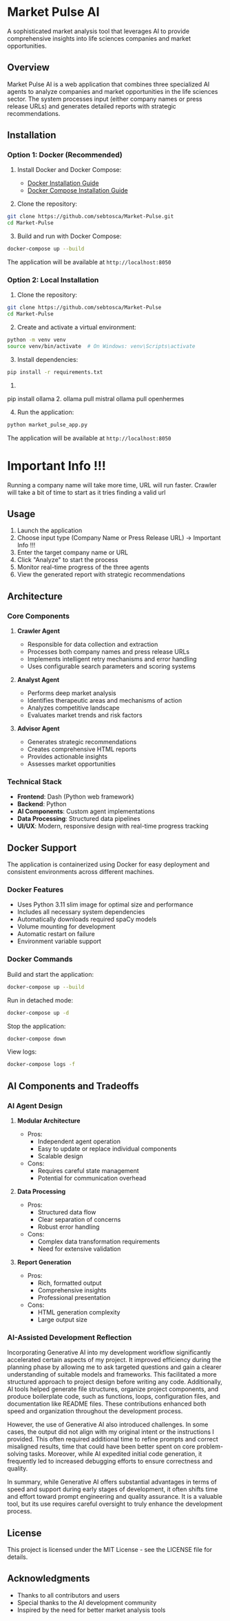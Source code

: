 # Market Pulse AI

A sophisticated market analysis tool that leverages AI to provide comprehensive insights into life sciences companies and market opportunities.

## Overview

Market Pulse AI is a web application that combines three specialized AI agents to analyze companies and market opportunities in the life sciences sector. The system processes input (either company names or press release URLs) and generates detailed reports with strategic recommendations.

## Installation

### Option 1: Docker (Recommended)

1. Install Docker and Docker Compose:
   - [Docker Installation Guide](https://docs.docker.com/get-docker/)
   - [Docker Compose Installation Guide](https://docs.docker.com/compose/install/)

2. Clone the repository:
```bash
git clone https://github.com/sebtosca/Market-Pulse.git
cd Market-Pulse
```

3. Build and run with Docker Compose:
```bash
docker-compose up --build
```

The application will be available at `http://localhost:8050`

### Option 2: Local Installation

1. Clone the repository:
```bash
git clone https://github.com/sebtosca/Market-Pulse
cd Market-Pulse
```

2. Create and activate a virtual environment:
```bash
python -m venv venv
source venv/bin/activate  # On Windows: venv\Scripts\activate
```

3. Install dependencies:
```bash
pip install -r requirements.txt
```
1.
pip install ollama 
2.
ollama pull mistral
ollama pull openhermes


4. Run the application:
```bash
python market_pulse_app.py
```

The application will be available at `http://localhost:8050`

# Important Info !!! 
Running a company name will take more time, URL will run faster. 
Crawler will take a bit of time to start as it tries finding a valid url 

## Usage

1. Launch the application
2. Choose input type (Company Name or Press Release URL) -> Important Info !!!
3. Enter the target company name or URL
4. Click "Analyze" to start the process
5. Monitor real-time progress of the three agents
6. View the generated report with strategic recommendations

## Architecture

### Core Components

1. **Crawler Agent**
   - Responsible for data collection and extraction
   - Processes both company names and press release URLs
   - Implements intelligent retry mechanisms and error handling
   - Uses configurable search parameters and scoring systems

2. **Analyst Agent**
   - Performs deep market analysis
   - Identifies therapeutic areas and mechanisms of action
   - Analyzes competitive landscape
   - Evaluates market trends and risk factors

3. **Advisor Agent**
   - Generates strategic recommendations
   - Creates comprehensive HTML reports
   - Provides actionable insights
   - Assesses market opportunities

### Technical Stack

- **Frontend**: Dash (Python web framework)
- **Backend**: Python
- **AI Components**: Custom agent implementations
- **Data Processing**: Structured data pipelines
- **UI/UX**: Modern, responsive design with real-time progress tracking

## Docker Support

The application is containerized using Docker for easy deployment and consistent environments across different machines.

### Docker Features

- Uses Python 3.11 slim image for optimal size and performance
- Includes all necessary system dependencies
- Automatically downloads required spaCy models
- Volume mounting for development
- Automatic restart on failure
- Environment variable support

### Docker Commands

Build and start the application:
```bash
docker-compose up --build
```

Run in detached mode:
```bash
docker-compose up -d
```

Stop the application:
```bash
docker-compose down
```

View logs:
```bash
docker-compose logs -f
```

## AI Components and Tradeoffs

### AI Agent Design

1. **Modular Architecture**
   - Pros:
     - Independent agent operation
     - Easy to update or replace individual components
     - Scalable design
   - Cons:
     - Requires careful state management
     - Potential for communication overhead

2. **Data Processing**
   - Pros:
     - Structured data flow
     - Clear separation of concerns
     - Robust error handling
   - Cons:
     - Complex data transformation requirements
     - Need for extensive validation

3. **Report Generation**
   - Pros:
     - Rich, formatted output
     - Comprehensive insights
     - Professional presentation
   - Cons:
     - HTML generation complexity
     - Large output size

### AI-Assisted Development Reflection

Incorporating Generative AI into my development workflow significantly accelerated certain aspects of my project. It improved efficiency during the planning phase by allowing me to ask targeted questions and gain a clearer understanding of suitable models and frameworks. This facilitated a more structured approach to project design before writing any code. Additionally, AI tools helped generate file structures, organize project components, and produce boilerplate code, such as functions, loops, configuration files, and documentation like README files. These contributions enhanced both speed and organization throughout the development process.

However, the use of Generative AI also introduced challenges. In some cases, the output did not align with my original intent or the instructions I provided. This often required additional time to refine prompts and correct misaligned results, time that could have been better spent on core problem-solving tasks. Moreover, while AI expedited initial code generation, it frequently led to increased debugging efforts to ensure correctness and quality.

In summary, while Generative AI offers substantial advantages in terms of speed and support during early stages of development, it often shifts time and effort toward prompt engineering and quality assurance. It is a valuable tool, but its use requires careful oversight to truly enhance the development process.

## License

This project is licensed under the MIT License - see the LICENSE file for details.

## Acknowledgments

- Thanks to all contributors and users
- Special thanks to the AI development community
- Inspired by the need for better market analysis tools 